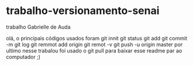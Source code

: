 # trabalho-versionamento-senai
trabalho Gabrielle de Auda

olá, o principais códigos usados foram
git innit
git status 
git add
git commit -m
git log
git remmot add origin
git remot -v
git push -u origin master
por ultimo nesse trabalou foi usado o git pull para baixar esse readme par ao computador ;)
